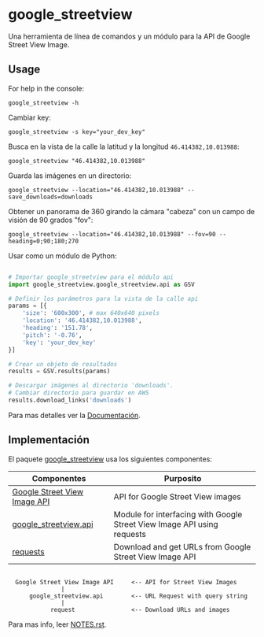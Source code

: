 # google_streetview

Una herramienta de línea de comandos y un módulo para la API de Google Street View Image.


## Usage

For help in the console:

```
google_streetview -h
```
  
Cambiar key:

```
google_streetview -s key="your_dev_key"
```

Busca en la vista de la calle la latitud y la longitud `46.414382,10.013988`:
  
```
google_streetview "46.414382,10.013988"
```
  
Guarda las imágenes en un directorio:

```
google_streetview --location="46.414382,10.013988" --save_downloads=downloads
```
  
Obtener un panorama de 360 girando la cámara "cabeza" con un campo de visión de 90 grados "fov":

```
google_streetview --location="46.414382,10.013988" --fov=90 --heading=0;90;180;270
```
  
Usar como un módulo de Python:

```python

# Importar google_streetview para el módulo api
import google_streetview.google_streetview.api as GSV

# Definir los parámetros para la vista de la calle api
params = [{
	'size': '600x300', # max 640x640 pixels
	'location': '46.414382,10.013988',
	'heading': '151.78',
	'pitch': '-0.76',
	'key': 'your_dev_key'
}]

# Crear un objeto de resultados
results = GSV.results(params)

# Descargar imágenes al directorio 'downloads'.
# Cambiar directorio para guardar en AWS
results.download_links('downloads')

```
  
Para mas detalles ver la [Documentación](https://rrwen.github.io/google_streetview).

  
## Implementación

El paquete [google_streetview](https://pypi.python.org/pypi/google-streetview) usa los siguientes componentes:


| Componentes                                                                                              | Purposito                                                                 |
|----------------------------------------------------------------------------------------------------------|-------------------------------------------------------------------------|
| [Google Street View Image API](https://developers.google.com/maps/documentation/streetview)              | API for Google Street View images                                       |
| [google_streetview.api](https://github.com/rrwen/google_streetview/blob/master/google_streetview/api.py) | Module for interfacing with Google Street View Image API using requests |
| [requests](https://pypi.python.org/pypi/requests)                                                        | Download and get URLs from Google Street View Image API                 |

```
  
  Google Street View Image API     <-- API for Street View Images
               |
      google_streetview.api        <-- URL Request with query string
               |
            request                <-- Download URLs and images
```
Para mas info, leer [NOTES.rst](https://github.com/rrwen/google_streetview/blob/master/NOTES.rst).
